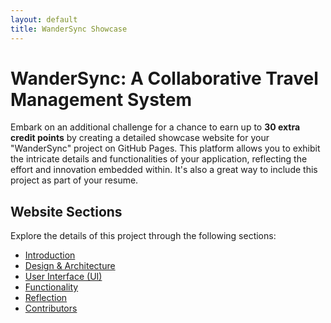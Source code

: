 ```yaml
---
layout: default
title: WanderSync Showcase
---
```


# WanderSync: A Collaborative Travel Management System

Embark on an additional challenge for a chance to earn up to **30 extra credit points** by creating a detailed showcase website for your "WanderSync" project on GitHub Pages. This platform allows you to exhibit the intricate details and functionalities of your application, reflecting the effort and innovation embedded within. It's also a great way to include this project as part of your resume.

## Website Sections

Explore the details of this project through the following sections:

- [Introduction](introduction.md)
- [Design & Architecture](design_architecture.md)
- [User Interface (UI)](ui.md)
- [Functionality](Functionality.md)
- [Reflection](Reflection.md)
- [Contributors](Contributors.md)
